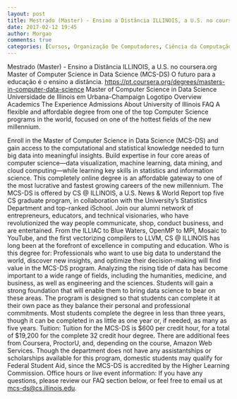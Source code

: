 ```yaml
---
layout: post
title: Mestrado (Master) - Ensino a Distância ILLINOIS, a U.S. no coursera.org
date: 2017-02-12 19:45
author: Morgao
comments: true
categories: [Cursos, Organização De Computadores, Ciência da Computação ]
---
```

Mestrado (Master) - Ensino a Distância ILLINOIS, a U.S. no coursera.org
Master of Computer Science in Data Science (MCS-DS)
 O futuro para a educação é o ensino a distância.
https://pt.coursera.org/degrees/masters-in-computer-data-science
Master of Computer Science in Data Science
Universidade de Illinois em Urbana-Champaign Logotipo
Overview
Academics
The Experience
Admissions
About University of Illinois
FAQ
A flexible and affordable degree from one of the top Computer Science programs in the world, focused on one of the hottest fields of the new millennium. 
 
Enroll in the Master of Computer Science in Data Science (MCS-DS) and gain access to the computational and statistical knowledge needed to turn big data into meaningful insights. Build expertise in four core areas of computer science—data visualization, machine learning, data mining, and cloud computing—while learning key skills in statistics and information science. This completely online degree is an affordable gateway to one of the most lucrative and fastest growing careers of the new millennium.
The MCS-DS is offered by CS @ ILLINOIS, a U.S. News & World Report top five CS graduate program, in collaboration with the University’s Statistics Department and top-ranked iSchool. Join our alumni network of entrepreneurs, educators, and technical visionaries, who have revolutionized the way people communicate, shop, conduct business, and are entertained. From the ILLIAC to Blue Waters, OpenMP to MPI, Mosaic to YouTube, and the first vectorizing compilers to LLVM, CS @ ILLINOIS has long been at the forefront of excellence in computing and education.
Who is this degree for:
Professionals who want to use big data to understand the world, discover new insights, and optimize their decision-making will find value in the MCS-DS program. Analyzing the rising tide of data has become important to a wide range of fields, including the humanities, medicine, and business, as well as engineering and the sciences. Students will gain a strong foundation that will enable them to bring data science to bear on these areas. The program is designed so that students can complete it at their own pace as they balance their personal and professional commitments. Most students complete the degree in less than three years, though it can be completed in as little as one year or, if needed, as many as five years.
Tuition:
Tuition for the MCS-DS is $600 per credit hour, for a total of $19,200 for the complete 32 credit hour degree. There are additional fees from Coursera, ProctorU, and, depending on the course, Amazon Web Services. Though the department does not have any assistantships or scholarships available for this program, domestic students may qualify for Federal Student Aid, since the MCS-DS is accredited by the Higher Learning Commission.
Office hours or live event information:
If you have any questions, please review our FAQ section below, or feel free to email us at mcs-ds@cs.illinois.edu.